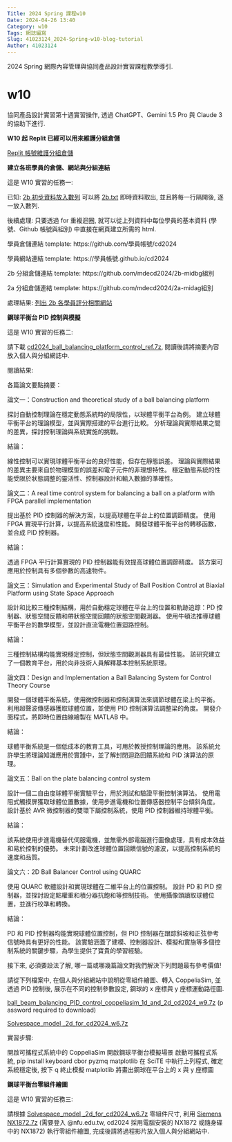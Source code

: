 ```yaml
---
Title: 2024 Spring 課程w10
Date: 2024-04-26 13:40
Category: w10
Tags: 網誌編寫
Slug: 41023124_2024-Spring-w10-blog-tutorial
Author: 41023124
---
```


2024 Spring 網際內容管理與協同產品設計實習課程教學導引.

<!-- PELICAN_END_SUMMARY -->

# w10

<p>協同產品設計實習第十週實習操作, 透過 ChatGPT、Gemini 1.5 Pro 與 Claude 3 的協助下進行.</p>
<p><strong>W10 起 Replit 已經可以用來維護分組倉儲</strong></p>
<p><a href="https://github.com/mdecycu/cd2024/discussions/10">Replit 帳號維護分組倉儲</a></p>
<p><strong>建立各班學員的倉儲、網站與分組連結</strong></p>
<p>這是 W10 實習的任務一:</p>
<p>已知:<span>&nbsp;</span><a href="https://mde.tw/cd2024/content/Brython.html?src=https://gist.githubusercontent.com/mdecycu/8ba6fa28317bc7a784d8350e7bc33580/raw/27ae4eb5669e4495b3e3a164d404628913a011ed/2b_w10_step1.py">2b 初步資料放入數列</a><span>&nbsp;</span>可以將<span>&nbsp;</span><a href="https://mdecd2024.github.io/2bstud-2bsite/downloads/2b.txt">2b.txt</a><span>&nbsp;</span>即時資料取出, 並且將每一行隔開後, 逐一放入數列.</p>
<p>後續處理: 只要透過 for 重複迴圈, 就可以從上列資料中每位學員的基本資料 (學號、Github 帳號與組別) 中直接在網頁建立所需的 html.</p>
<p>學員倉儲連結 template: https://github.com/學員帳號/cd2024</p>
<p>學員網站連結 template: https://學員帳號.github.io/cd2024</p>
<p>2b 分組倉儲連結 template: https://github.com/mdecd2024/2b-midbg組別</p>
<p>2a 分組倉儲連結 template: https://github.com/mdecd2024/2a-midag組別</p>
<p>處理結果:<span>&nbsp;</span><a href="https://mde.tw/cd2024/content/Brython.html?src=https://gist.githubusercontent.com/mdecycu/8ba6fa28317bc7a784d8350e7bc33580/raw/9e0540c36b0c6d74065ddc23ed3f365e1ba14c53/2b_w10_step2.py">列出 2b 各學員評分相關網站</a></p>
<p><strong>鋼球平衡台 PID 控制與模擬</strong></p>
<p>這是 W10 實習的任務二:</p>
<p>請下載<span>&nbsp;</span><a href="http://229.cycu.org/cd2024_ball_balancing_platform_control_ref.7z">cd2024_ball_balancing_platform_control_ref.7z</a>, 閱讀後請將摘要內容放入個人與分組網誌中.</p>
<p>閱讀結果:</p>
<p>各篇論文要點摘要：</p>
<p>論文一：Construction and theoretical study of a ball balancing platform</p>
<p>探討自動控制理論在穩定動態系統時的局限性，以球體平衡平台為例。 建立球體平衡平台的理論模型，並與實際搭建的平台進行比較。 分析理論與實際結果之間的差異，探討控制理論與系統實施的挑戰。</p>
<p>結論：</p>
<p>線性控制可以實現球體平衡平台的良好性能，但存在靜態誤差。 理論與實際結果的差異主要來自於物理模型的誤差和電子元件的非理想特性。 穩定動態系統的性能受限於狀態調整的靈活性、控制器設計和輸入數據的準確性。</p>
<p>論文二：A real time control system for balancing a ball on a platform with FPGA parallel implementation</p>
<p>提出基於 PID 控制器的解決方案，以提高球體在平台上的位置調節精度。 使用 FPGA 實現平行計算，以提高系統速度和性能。 開發球體平衡平台的轉移函數，並合成 PID 控制器。</p>
<p>結論：</p>
<p>透過 FPGA 平行計算實現的 PID 控制器能有效提高球體位置調節精度。 該方案可應用於控制具有多個參數的高速物件。</p>
<p>論文三：Simulation and Experimental Study of Ball Position Control at Biaxial Platform using State Space Approach</p>
<p>設計和比較三種控制結構，用於自動穩定球體在平台上的位置和軌跡追踪：PD 控制器、狀態空間反饋和帶狀態空間回饋的狀態空間觀測器。 使用牛頓法推導球體平衡平台的數學模型，並設計直流電機位置迴路控制。</p>
<p>結論：</p>
<p>三種控制結構均能實現穩定控制，但狀態空間觀測器具有最佳性能。 該研究建立了一個教育平台，用於向非技術人員解釋基本控制系統原理。</p>
<p>論文四：Design and Implementation a Ball Balancing System for Control Theory Course</p>
<p>開發一個球體平衡系統，使用微控制器和控制演算法來調節球體在梁上的平衡。 利用超聲波傳感器獲取球體位置，並使用 PID 控制演算法調整梁的角度。 開發介面程式，將即時位置曲線繪製在 MATLAB 中。</p>
<p>結論：</p>
<p>球體平衡系統是一個低成本的教育工具，可用於教授控制理論的應用。 該系統允許學生將理論知識應用於實踐中，並了解封閉迴路回饋系統和 PID 演算法的原理。</p>
<p>論文五：Ball on the plate balancing control system</p>
<p>設計一個二自由度球體平衡實驗平台，用於測試和驗證平衡控制演算法。 使用電阻式觸摸屏獲取球體位置數據，使用步進電機和位置傳感器控制平台傾斜角度。 設計基於 AVR 微控制器的雙環下屬控制系統，使用 PID 控制器維持球體平衡。</p>
<p>結論：</p>
<p>該系統使用步進電機替代伺服電機，並無需外部電腦進行圖像處理，具有成本效益和易於控制的優勢。 未來計劃改進球體位置回饋信號的濾波，以提高控制系統的速度和品質。</p>
<p>論文六：2D Ball Balancer Control using QUARC</p>
<p>使用 QUARC 軟體設計和實現球體在二維平台上的位置控制。 設計 PD 和 PID 控制器，並探討設定點權重和積分器抗飽和等控制技術。 使用攝像頭讀取球體位置，並進行校準和轉換。</p>
<p>結論：</p>
<p>PD 和 PID 控制器均能實現球體位置控制，但 PID 控制器在跟踪斜坡和正弦參考信號時具有更好的性能。 該實驗涵蓋了建模、控制器設計、模擬和實施等多個控制系統的關鍵步驟，為學生提供了寶貴的學習經驗。</p>
<p>接下來, 必須要設法了解, 哪一篇或哪幾篇論文對我們解決下列問題最有參考價值!</p>
<p>請從下列檔案中, 在個人與分組網站中說明從零組件繪圖、轉入 CoppeliaSim, 並透過 PID 控制後, 展示在不同的控制參數設定, 鋼球的 x 座標與 y 座標運動路徑圖.</p>
<p><a href="http://229.cycu.org/ball_beam_balancing_PID_control_coppeliasim_1d_and_2d_cd2024_w9.7z">ball_beam_balancing_PID_control_coppeliasim_1d_and_2d_cd2024_w9.7z</a><span>&nbsp;</span>(password required to download)</p>
<p><a href="https://mde.tw/cd2024/downloads/Solvespace_model%20_2d_for_cd2024_w6.7z">Solvespace_model _2d_for_cd2024_w6.7z</a></p>
<p>實習步驟:</p>
<p>開啟可攜程式系統中的 CoppeliaSim 開啟鋼球平衡台模擬場景 啟動可攜程式系統, pip install keyboard cbor pyzmq matplotlib 在 SciTE 中執行上列程式, 確定系統穩定後, 按下 q 終止模擬 matplotlib 將畫出鋼球在平台上的 x 與 y 座標圖</p>
<p><strong>鋼球平衡台零組件繪圖</strong></p>
<p>這是 W10 實習的任務三:</p>
<p>請根據<span>&nbsp;</span><a href="https://mde.tw/cd2024/downloads/Solvespace_model%20_2d_for_cd2024_w6.7z">Solvespace_model _2d_for_cd2024_w6.7z</a><span>&nbsp;</span>零組件尺寸, 利用<span>&nbsp;</span><a href="https://nfuedu-my.sharepoint.com/:u:/g/personal/yen_nfu_edu_tw/EehhlaMDzTxAlOBppbPSoPwBCzsOQxvshtNL8xJel-zbJQ?e=YwKvdH">Siemens NX1872.7z</a><span>&nbsp;</span>(需要登入 @nfu.edu.tw, cd2024 採用電腦安裝的 NX1872 或隨身碟中的 NX1872) 執行零組件繪圖, 完成後請將過程影片放入個人與分組網站中.</p>